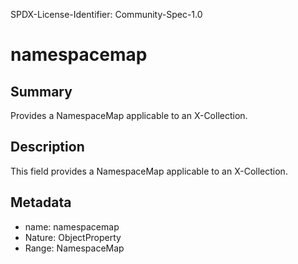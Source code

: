 SPDX-License-Identifier: Community-Spec-1.0

# namespacemap

## Summary

Provides a NamespaceMap applicable to an X-Collection.

## Description

This field provides a NamespaceMap applicable to an X-Collection.

## Metadata

- name: namespacemap
- Nature: ObjectProperty
- Range: NamespaceMap
